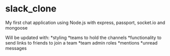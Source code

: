 # slack_clone
My first chat application using Node.js with express, passport, socket.io and mongoose

Will be updated with: 
*styling
*teams to hold the channels
*functionality to send links to friends to join a team
*team admin roles
*mentions
*unread messages
